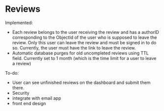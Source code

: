 Reviews
=======

Implemented:
- Each review belongs to the user receiving the review and has a authorID corresponding to the ObjectId of the user who is supposed to leave the review. Only this user can leave the review and must be signed in to do so. Currently, the user must have the link to leave the review.
- Automatic database purges for old uncompleted reviews using TTL field. Currently set to 1 month (which is the time limit for a user to leave a review)


To-do:
- User can see unfinished reviews on the dashboard and submit them there.
- Security
- integrate with email app
- front end design
